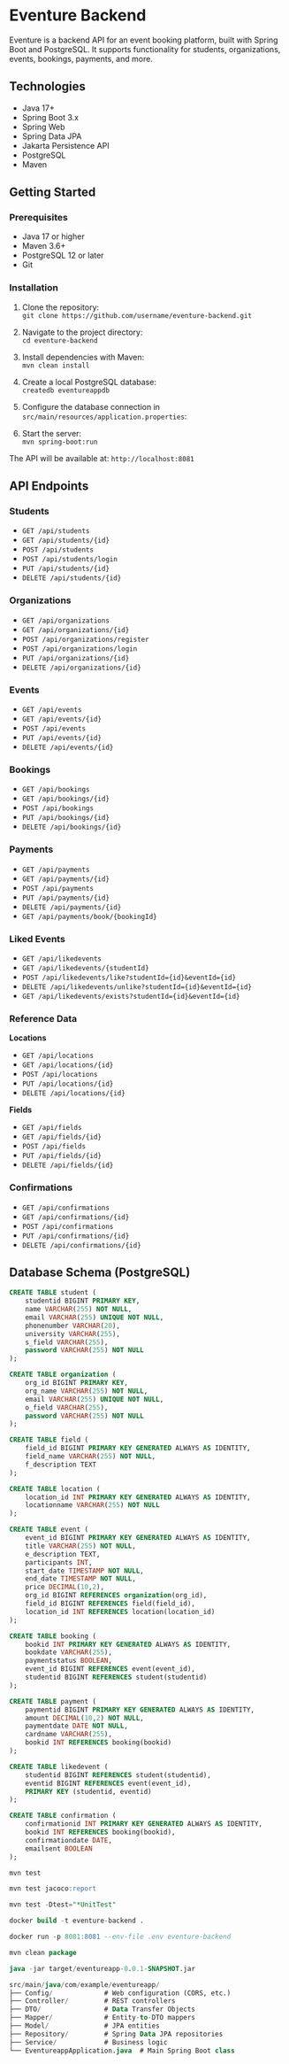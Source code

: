 # Eventure Backend

Eventure is a backend API for an event booking platform, built with Spring Boot and PostgreSQL. It supports functionality for students, organizations, events, bookings, payments, and more.

## Technologies

- Java 17+
- Spring Boot 3.x
- Spring Web
- Spring Data JPA
- Jakarta Persistence API
- PostgreSQL
- Maven

## Getting Started

### Prerequisites

- Java 17 or higher
- Maven 3.6+
- PostgreSQL 12 or later
- Git

### Installation

1. Clone the repository:  
   `git clone https://github.com/username/eventure-backend.git`

2. Navigate to the project directory:  
   `cd eventure-backend`

3. Install dependencies with Maven:  
   `mvn clean install`

4. Create a local PostgreSQL database:  
   `createdb eventureappdb`

5. Configure the database connection in `src/main/resources/application.properties`:


6. Start the server:  
   `mvn spring-boot:run`

The API will be available at: `http://localhost:8081`

## API Endpoints

### Students

- `GET /api/students`
- `GET /api/students/{id}`
- `POST /api/students`
- `POST /api/students/login`
- `PUT /api/students/{id}`
- `DELETE /api/students/{id}`

### Organizations

- `GET /api/organizations`
- `GET /api/organizations/{id}`
- `POST /api/organizations/register`
- `POST /api/organizations/login`
- `PUT /api/organizations/{id}`
- `DELETE /api/organizations/{id}`

### Events

- `GET /api/events`
- `GET /api/events/{id}`
- `POST /api/events`
- `PUT /api/events/{id}`
- `DELETE /api/events/{id}`

### Bookings

- `GET /api/bookings`
- `GET /api/bookings/{id}`
- `POST /api/bookings`
- `PUT /api/bookings/{id}`
- `DELETE /api/bookings/{id}`

### Payments

- `GET /api/payments`
- `GET /api/payments/{id}`
- `POST /api/payments`
- `PUT /api/payments/{id}`
- `DELETE /api/payments/{id}`
- `GET /api/payments/book/{bookingId}`

### Liked Events

- `GET /api/likedevents`
- `GET /api/likedevents/{studentId}`
- `POST /api/likedevents/like?studentId={id}&eventId={id}`
- `DELETE /api/likedevents/unlike?studentId={id}&eventId={id}`
- `GET /api/likedevents/exists?studentId={id}&eventId={id}`

### Reference Data

**Locations**

- `GET /api/locations`
- `GET /api/locations/{id}`
- `POST /api/locations`
- `PUT /api/locations/{id}`
- `DELETE /api/locations/{id}`

**Fields**

- `GET /api/fields`
- `GET /api/fields/{id}`
- `POST /api/fields`
- `PUT /api/fields/{id}`
- `DELETE /api/fields/{id}`

### Confirmations

- `GET /api/confirmations`
- `GET /api/confirmations/{id}`
- `POST /api/confirmations`
- `PUT /api/confirmations/{id}`
- `DELETE /api/confirmations/{id}`

## Database Schema (PostgreSQL)

```sql
CREATE TABLE student (
    studentid BIGINT PRIMARY KEY,
    name VARCHAR(255) NOT NULL,
    email VARCHAR(255) UNIQUE NOT NULL,
    phonenumber VARCHAR(20),
    university VARCHAR(255),
    s_field VARCHAR(255),
    password VARCHAR(255) NOT NULL
);

CREATE TABLE organization (
    org_id BIGINT PRIMARY KEY,
    org_name VARCHAR(255) NOT NULL,
    email VARCHAR(255) UNIQUE NOT NULL,
    o_field VARCHAR(255),
    password VARCHAR(255) NOT NULL
);

CREATE TABLE field (
    field_id BIGINT PRIMARY KEY GENERATED ALWAYS AS IDENTITY,
    field_name VARCHAR(255) NOT NULL,
    f_description TEXT
);

CREATE TABLE location (
    location_id INT PRIMARY KEY GENERATED ALWAYS AS IDENTITY,
    locationname VARCHAR(255) NOT NULL
);

CREATE TABLE event (
    event_id BIGINT PRIMARY KEY GENERATED ALWAYS AS IDENTITY,
    title VARCHAR(255) NOT NULL,
    e_description TEXT,
    participants INT,
    start_date TIMESTAMP NOT NULL,
    end_date TIMESTAMP NOT NULL,
    price DECIMAL(10,2),
    org_id BIGINT REFERENCES organization(org_id),
    field_id BIGINT REFERENCES field(field_id),
    location_id INT REFERENCES location(location_id)
);

CREATE TABLE booking (
    bookid INT PRIMARY KEY GENERATED ALWAYS AS IDENTITY,
    bookdate VARCHAR(255),
    paymentstatus BOOLEAN,
    event_id BIGINT REFERENCES event(event_id),
    studentid BIGINT REFERENCES student(studentid)
);

CREATE TABLE payment (
    paymentid BIGINT PRIMARY KEY GENERATED ALWAYS AS IDENTITY,
    amount DECIMAL(10,2) NOT NULL,
    paymentdate DATE NOT NULL,
    cardname VARCHAR(255),
    bookid INT REFERENCES booking(bookid)
);

CREATE TABLE likedevent (
    studentid BIGINT REFERENCES student(studentid),
    eventid BIGINT REFERENCES event(event_id),
    PRIMARY KEY (studentid, eventid)
);

CREATE TABLE confirmation (
    confirmationid INT PRIMARY KEY GENERATED ALWAYS AS IDENTITY,
    bookid INT REFERENCES booking(bookid),
    confirmationdate DATE,
    emailsent BOOLEAN
);

mvn test

mvn test jacoco:report

mvn test -Dtest="*UnitTest"

docker build -t eventure-backend .

docker run -p 8081:8081 --env-file .env eventure-backend

mvn clean package

java -jar target/eventureapp-0.0.1-SNAPSHOT.jar

src/main/java/com/example/eventureapp/
├── Config/             # Web configuration (CORS, etc.)
├── Controller/         # REST controllers
├── DTO/                # Data Transfer Objects
├── Mapper/             # Entity-to-DTO mappers
├── Model/              # JPA entities
├── Repository/         # Spring Data JPA repositories
├── Service/            # Business logic
└── EventureappApplication.java  # Main Spring Boot class



